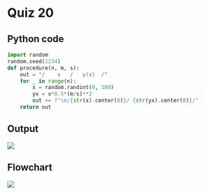 # Quiz 20
## Python code
```python
import random
random.seed(1234)
def procedure(n, m, s):
    out = "/    x   /   y(x)  /"
    for _ in range(n):
        x = random.randint(0, 100)
        yx = x*0.5*(m/s)**2
        out += f"\n/{str(x).center(8)}/ {str(yx).center(8)}/"
    return out
```

## Output
![](/assets/qx.png)

## Flowchart
![](/flowCharts/qx.png)